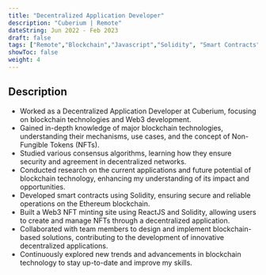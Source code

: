 ```yaml
---
title: "Decentralized Application Developer"
description: "Cuberium | Remote"
dateString: Jun 2022 - Feb 2023
draft: false
tags: ["Remote","Blockchain","Javascript","Solidity", "Smart Contracts", "ReactJS"]
showToc: false
weight: 4
--- 
```

## Description

- Worked as a Decentralized Application Developer at Cuberium, focusing on blockchain technologies and Web3 development.
- Gained in-depth knowledge of major blockchain technologies, understanding their mechanisms, use cases, and the concept of Non-Fungible Tokens (NFTs).
- Studied various consensus algorithms, learning how they ensure security and agreement in decentralized networks.
- Conducted research on the current applications and future potential of blockchain technology, enhancing my understanding of its impact and opportunities.
- Developed smart contracts using Solidity, ensuring secure and reliable operations on the Ethereum blockchain.
- Built a Web3 NFT minting site using ReactJS and Solidity, allowing users to create and manage NFTs through a decentralized application.
- Collaborated with team members to design and implement blockchain-based solutions, contributing to the development of innovative decentralized applications.
- Continuously explored new trends and advancements in blockchain technology to stay up-to-date and improve my skills.